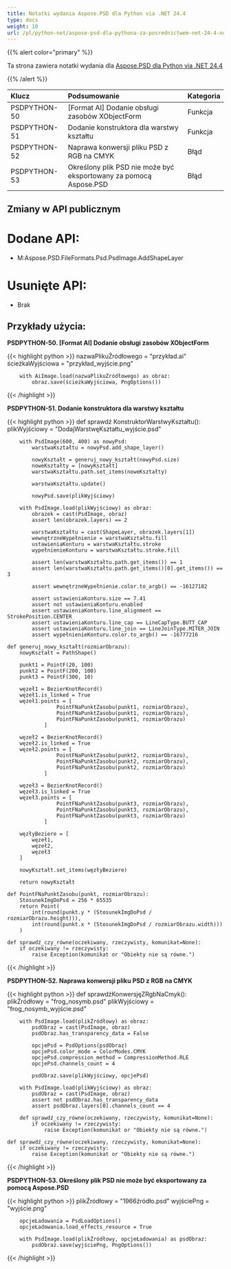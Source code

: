 ```yaml
---
title: Notatki wydania Aspose.PSD dla Python via .NET 24.4
type: docs
weight: 10
url: /pl/python-net/aspose-psd-dla-pythona-za-posrednictwem-net-24-4-notatki-o-wydaniu/
---
```


{{% alert color="primary" %}}

Ta strona zawiera notatki wydania dla [Aspose.PSD dla Python via .NET 24.4](https://pypi.org/project/aspose-psd/)

{{% /alert %}}

| **Klucz**      | **Podsumowanie**                                                          | **Kategoria**|
|:-------------|:---------------------------------------------------------------------|:------------|
| PSDPYTHON-50 | [Format AI] Dodanie obsługi zasobów XObjectForm                        | Funkcja     |
| PSDPYTHON-51 | Dodanie konstruktora dla warstwy kształtu                               | Funkcja     |
| PSDPYTHON-52 | Naprawa konwersji pliku PSD z RGB na CMYK                               | Błąd         |
| PSDPYTHON-53 | Określony plik PSD nie może być eksportowany za pomocą Aspose.PSD       | Błąd         |



## **Zmiany w API publicznym**
# **Dodane API:**
- M:Aspose.PSD.FileFormats.Psd.PsdImage.AddShapeLayer

# **Usunięte API:**
- Brak


## **Przykłady użycia:**

**PSDPYTHON-50. [Format AI] Dodanie obsługi zasobów XObjectForm**

{{< highlight python >}}
        nazwaPlikuŹródłowego = "przykład.ai"
        ścieżkaWyjściowa = "przykład_wyjście.png"

        with AiImage.load(nazwaPlikuŹródłowego) as obraz:
            obraz.save(ścieżkaWyjściowa, PngOptions())
{{< /highlight >}}

**PSDPYTHON-51. Dodanie konstruktora dla warstwy kształtu**

{{< highlight python >}}
     def sprawdź KonstruktorWarstwyKształtu():
        plikWyjściowy = "DodajWarstwęKształtu_wyjście.psd"

        with PsdImage(600, 400) as nowyPsd:
            warstwaKształtu = nowyPsd.add_shape_layer()

            nowyKształt = generuj_nowy_kształt(nowyPsd.size)
            noweKształty = [nowyKształt]
            warstwaKształtu.path.set_items(noweKształty)

            warstwaKształtu.update()

            nowyPsd.save(plikWyjściowy)

        with PsdImage.load(plikWyjściowy) as obraz:
            obrazek = cast(PsdImage, obraz)
            assert len(obrazek.layers) == 2

            warstwaKształtu = cast(ShapeLayer, obrazek.layers[1])
            wewnętrzneWypełnienie = warstwaKształtu.fill
            ustawieniaKonturu = warstwaKształtu.stroke
            wypełnienieKonturu = warstwaKształtu.stroke.fill

            assert len(warstwaKształtu.path.get_items()) == 1
            assert len(warstwaKształtu.path.get_items()[0].get_items()) == 3

            assert wewnętrzneWypełnienie.color.to_argb() == -16127182

            assert ustawieniaKonturu.size == 7.41
            assert not ustawieniaKonturu.enabled
            assert ustawieniaKonturu.line_alignment == StrokePosition.CENTER
            assert ustawieniaKonturu.line_cap == LineCapType.BUTT_CAP
            assert ustawieniaKonturu.line_join == LineJoinType.MITER_JOIN
            assert wypełnienieKonturu.color.to_argb() == -16777216
			
    def generuj_nowy_kształt(rozmiarObrazu):
        nowyKształt = PathShape()

        punkt1 = PointF(20, 100)
        punkt2 = PointF(200, 100)
        punkt3 = PointF(300, 10)

        węzeł1 = BezierKnotRecord()
        węzeł1.is_linked = True
        węzeł1.points = [
                    PointFNaPunktZasobu(punkt1, rozmiarObrazu),
                    PointFNaPunktZasobu(punkt1, rozmiarObrazu),
                    PointFNaPunktZasobu(punkt1, rozmiarObrazu)
                ]

        węzeł2 = BezierKnotRecord()
        węzeł2.is_linked = True
        węzeł2.points = [
                    PointFNaPunktZasobu(punkt2, rozmiarObrazu),
                    PointFNaPunktZasobu(punkt2, rozmiarObrazu),
                    PointFNaPunktZasobu(punkt2, rozmiarObrazu)
                ]

        węzeł3 = BezierKnotRecord()
        węzeł3.is_linked = True
        węzeł3.points = [
                    PointFNaPunktZasobu(punkt3, rozmiarObrazu),
                    PointFNaPunktZasobu(punkt3, rozmiarObrazu),
                    PointFNaPunktZasobu(punkt3, rozmiarObrazu)
                ]

        węzłyBeziere = [
            węzeł1,
            węzeł2,
            węzeł3
        ]

        nowyKształt.set_items(węzłyBeziere)

        return nowyKształt
		
    def PointFNaPunktZasobu(punkt, rozmiarObrazu):
        StosunekImgDoPsd = 256 * 65535
        return Point(
            int(round(punkt.y * (StosunekImgDoPsd / rozmiarObrazu.height))),
            int(round(punkt.x * (StosunekImgDoPsd / rozmiarObrazu.width)))
        )

    def sprawdź_czy_równe(oczekiwany, rzeczywisty, komunikat=None):
        if oczekiwany != rzeczywisty:
            raise Exception(komunikat or "Obiekty nie są równe.")
			
{{< /highlight >}}

**PSDPYTHON-52. Naprawa konwersji pliku PSD z RGB na CMYK**

{{< highlight python >}}
     def sprawdźKonwersjęZRgbNaCmyk():
        plikŹródłowy = "frog_nosymb.psd"
        plikWyjściowy = "frog_nosymb_wyjście.psd"

        with PsdImage.load(plikŹródłowy) as obraz:
            psdObraz = cast(PsdImage, obraz)
            psdObraz.has_transparency_data = False

            opcjePsd = PsdOptions(psdObraz)
            opcjePsd.color_mode = ColorModes.CMYK
            opcjePsd.compression_method = CompressionMethod.RLE
            opcjePsd.channels_count = 4

            psdObraz.save(plikWyjściowy, opcjePsd)

        with PsdImage.load(plikWyjściowy) as obraz:
            psdObraz = cast(PsdImage, obraz)
            assert not psdObraz.has_transparency_data
            assert psdObraz.layers[0].channels_count == 4

        def sprawdź_czy_równe(oczekiwany, rzeczywisty, komunikat=None):
            if oczekiwany != rzeczywisty:
                raise Exception(komunikat or "Obiekty nie są równe.")	

    def sprawdź_czy_równe(oczekiwany, rzeczywisty, komunikat=None):
        if oczekiwany != rzeczywisty:
            raise Exception(komunikat or "Obiekty nie są równe.")
				
{{< /highlight >}}

**PSDPYTHON-53. Określony plik PSD nie może być eksportowany za pomocą Aspose.PSD**

{{< highlight python >}}
        plikŹródłowy = "1966źródło.psd"
        wyjściePng = "wyjście.png"

        opcjeŁadowania = PsdLoadOptions()
        opcjeŁadowania.load_effects_resource = True

        with PsdImage.load(plikŹródłowy, opcjeŁadowania) as psdObraz:
            psdObraz.save(wyjściePng, PngOptions())
			
{{< /highlight >}}
